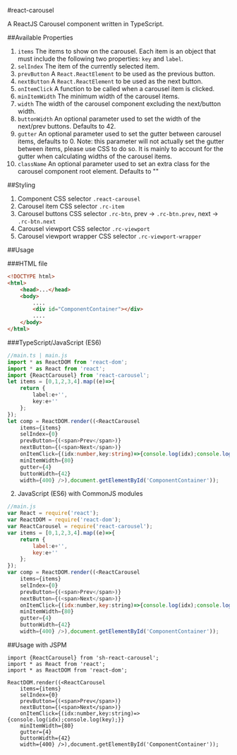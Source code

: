 #react-carousel

A ReactJS Carousel component written in TypeScript. 

##Available Properties
1. `items`
The items to show on the carousel. Each item is an object that must include the following two properties: `key` and `label`. 
2. `selIndex`
The item of the currently selected item. 
3. `prevButton`
A `React.ReactElement` to be used as the previous button.
4. `nextButton`
A `React.ReactElement` to be used as the next button. 
5. `onItemClick`
A function to be called when a carousel item is clicked. 
6. `minItemWidth`
The minimum width of the carousel items. 
7. `width` 
The width of the carousel component excluding the next/button width. 
8. `buttonWidth`
An optional parameter used to set the width of the next/prev buttons. Defaults to 42.
9. `gutter`
An optional parameter used to set the gutter between carousel items, defaults to 0. Note: this parameter will not actually set the gutter between items, please use CSS to do so. 
It is mainly to account for the gutter when calculating widths of the carousel items.
10. `className`
An optional parameter used to set an extra class for the carousel component root element. Defaults to ""   

##Styling
1. Component CSS selector `.react-carousel`
2. Carousel item CSS selector `.rc-item` 
3. Carousel buttons CSS selector `.rc-btn`, prev -> `.rc-btn.prev`, next -> `.rc-btn.next`
4. Carousel viewport CSS selector `.rc-viewport`
5. Carousel viewport wrapper CSS selector `.rc-viewport-wrapper`

##Usage

###HTML file
```html
<!DOCTYPE html>
<html>
    <head>...</head>
    <body>
        ....
        <div id="ComponentContainer"></div>
        ....
    </body>
</html>
```

###TypeScript/JavaScript (ES6) 

```typescript
//main.ts | main.js
import * as ReactDOM from 'react-dom'; 
import * as React from 'react';
import {ReactCarousel} from 'react-carousel'; 
let items = [0,1,2,3,4].map((e)=>{
    return {
        label:e+'',
        key:e+''
    };
}); 
let comp = ReactDOM.render((<ReactCarousel 
    items={items} 
    selIndex={0} 
    prevButton={(<span>Prev</span>)}
    nextButton={(<span>Next</span>)}
    onItemClick={(idx:number,key:string)=>{console.log(idx);console.log(key);}}
    minItemWidth={80}
    gutter={4}
    buttonWidth={42}
    width={400} />),document.getElementById('ComponentContainer'));
```

2. JavaScript  (ES6) with CommonJS modules

```javascript
//main.js
var React = require('react');
var ReactDOM = require('react-dom');
var ReactCarousel = require('react-carousel');  
var items = [0,1,2,3,4].map((e)=>{
    return {
        label:e+'',
        key:e+''
    };
}); 
var comp = ReactDOM.render((<ReactCarousel 
    items={items} 
    selIndex={0} 
    prevButton={(<span>Prev</span>)}
    nextButton={(<span>Next</span>)}
    onItemClick={(idx:number,key:string)=>{console.log(idx);console.log(key);}}
    minItemWidth={80}
    gutter={4}
    buttonWidth={42}
    width={400} />),document.getElementById('ComponentContainer'));
```


##Usage with JSPM
```
import {ReactCarousel} from 'sh-react-carousel'; 
import * as React from 'react'; 
import * as ReactDOM from 'react-dom'; 

ReactDOM.render((<ReactCarousel 
    items={items} 
    selIndex={0} 
    prevButton={(<span>Prev</span>)}
    nextButton={(<span>Next</span>)}
    onItemClick={(idx:number,key:string)=>{console.log(idx);console.log(key);}}
    minItemWidth={80}
    gutter={4}
    buttonWidth={42}
    width={400} />),document.getElementById('ComponentContainer'));

```